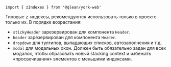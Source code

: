 `import { zIndexes } from '@qlean/york-web'`

Типовые z-индексы, рекомендуются использовать только в проекте только их. В порядке возрастания:

- `stickyHeader` зарезервирован для компонента `Header`.
- `header` зарезервирован для компонента `Header`.
- `dropdown` для тултипов, выпадающих списков, автозаполнения и т.д.
- `modal` для модальных окон. Должен быть обязательно задан для всех модалок, чтобы образовать новый stacking context и избежать «просвечивания» элементов с меньшими индексами.
